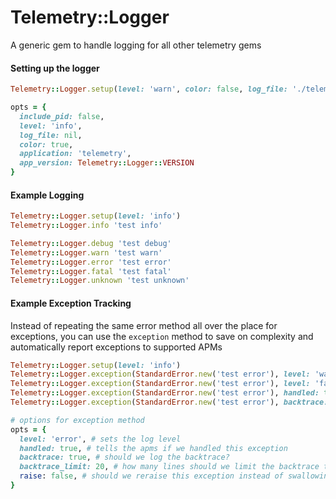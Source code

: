 # Telemetry::Logger
A generic gem to handle logging for all other telemetry gems

#### Setting up the logger
```ruby
Telemetry::Logger.setup(level: 'warn', color: false, log_file: './telemetry.log')

opts = {
  include_pid: false,
  level: 'info',
  log_file: nil,
  color: true,
  application: 'telemetry',
  app_version: Telemetry::Logger::VERSION
}
```

#### Example Logging
```ruby
Telemetry::Logger.setup(level: 'info')
Telemetry::Logger.info 'test info'

Telemetry::Logger.debug 'test debug'
Telemetry::Logger.warn 'test warn'
Telemetry::Logger.error 'test error'
Telemetry::Logger.fatal 'test fatal'
Telemetry::Logger.unknown 'test unknown'
```

#### Example Exception Tracking
Instead of repeating the same error method all over the place for exceptions, you can use the `exception` method to 
save on complexity and automatically report exceptions to supported APMs

```ruby
Telemetry::Logger.setup(level: 'info')
Telemetry::Logger.exception(StandardError.new('test error'), level: 'warn')
Telemetry::Logger.exception(StandardError.new('test error'), level: 'fatal')
Telemetry::Logger.exception(StandardError.new('test error'), handled: true)
Telemetry::Logger.exception(StandardError.new('test error'), backtrace: true)

# options for exception method
opts = {
  level: 'error', # sets the log level
  handled: true, # tells the apms if we handled this exception
  backtrace: true, # should we log the backtrace?
  backtrace_limit: 20, # how many lines should we limit the backtrace to?
  raise: false, # should we reraise this exception instead of swallowing it?
}
```
